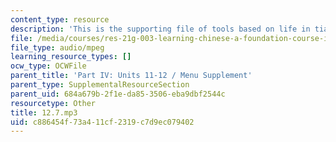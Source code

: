 ```yaml
---
content_type: resource
description: 'This is the supporting file of tools based on life in tianjin. '
file: /media/courses/res-21g-003-learning-chinese-a-foundation-course-in-mandarin-spring-2011/c886454f73a411cf2319c7d9ec079402_12.7.mp3
file_type: audio/mpeg
learning_resource_types: []
ocw_type: OCWFile
parent_title: 'Part IV: Units 11-12 / Menu Supplement'
parent_type: SupplementalResourceSection
parent_uid: 684a679b-2f1e-da85-3506-eba9dbf2544c
resourcetype: Other
title: 12.7.mp3
uid: c886454f-73a4-11cf-2319-c7d9ec079402
---
```

